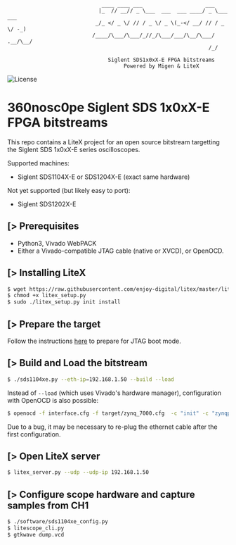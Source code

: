 ```
                              ____ ____ ___                    ___
                             |_  // __// _ \___  ___  ___ ____/ _ \___  ___
                            _/_ </ _ \/ // / _ \/ _ \(_-</ __/ // / _ \/ -_)
                           /____/\___/\___/_//_/\___/___/\__/\___/ .__/\__/
                                                                /_/

                                Siglent SDS1x0xX-E FPGA bitstreams
                                     Powered by Migen & LiteX
```

![License](https://img.shields.io/badge/License-BSD%202--Clause-orange.svg)

360nosc0pe Siglent SDS 1x0xX-E FPGA bitstreams
==============================================

This repo contains a LiteX project for an open source bitstream targetting the Siglent SDS 1x0xX-E series oscilloscopes.

Supported machines:
* Siglent SDS1104X-E or SDS1204X-E (exact same hardware)

Not yet supported (but likely easy to port):
* Siglent SDS1202X-E

[> Prerequisites
----------------
- Python3, Vivado WebPACK
- Either a Vivado-compatible JTAG cable (native or XVCD), or OpenOCD.

[> Installing LiteX
-------------------
```sh
$ wget https://raw.githubusercontent.com/enjoy-digital/litex/master/litex_setup.py
$ chmod +x litex_setup.py
$ sudo ./litex_setup.py init install
```

[> Prepare the target
---------------------

Follow the instructions [here](https://github.com/360nosc0pe/siglent_hardware/tree/master/sds1104xe) to
prepare for JTAG boot mode.

[> Build and Load the bitstream
--------------------------------
```sh
$ ./sds1104xe.py --eth-ip=192.168.1.50 --build --load
```

Instead of `--load` (which uses Vivado's hardware manager), configuration with OpenOCD is also possible:
```sh
$ openocd -f interface.cfg -f target/zynq_7000.cfg  -c "init" -c "zynqpl_program zynq_pl.bs" -c "pld load 0 sds1104xe.bit" -c "exit"
```

Due to a bug, it may be necessary to re-plug the ethernet cable after the
first configuration.

[> Open LiteX server
--------------------
```sh
$ litex_server.py --udp --udp-ip 192.168.1.50
```

[> Configure scope hardware and capture samples from CH1
-----------
```sh
$ ./software/sds1104xe_config.py
$ litescope_cli.py
$ gtkwave dump.vcd
```
